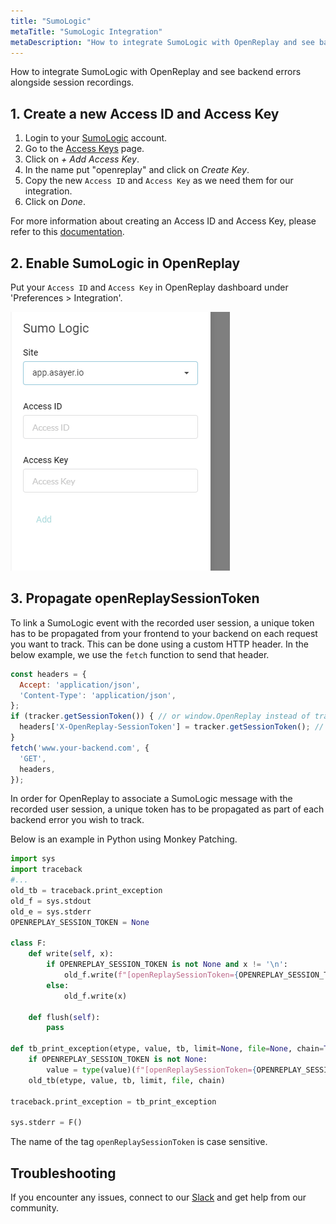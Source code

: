```yaml
---
title: "SumoLogic"
metaTitle: "SumoLogic Integration"
metaDescription: "How to integrate SumoLogic with OpenReplay and see backend errors alongside session replays."
---
```


How to integrate SumoLogic with OpenReplay and see backend errors alongside session recordings.

## 1. Create a new Access ID and Access Key

1. Login to your [SumoLogic](https://service.eu.sumologic.com/ui/#/login) account.
2. Go to the [Access Keys](https://service.eu.sumologic.com/ui/#/security/access-keys) page.
3. Click on *+ Add Access Key*.
4. In the name put "openreplay" and click on *Create Key*.
5. Copy the new `Access ID` and `Access Key` as we need them for our integration.
6. Click on *Done*.

For more information about creating an Access ID and Access Key, please refer to this [documentation](https://help.sumologic.com/Manage/Security/Access-Keys).

## 2. Enable SumoLogic in OpenReplay

Put your `Access ID` and `Access Key` in OpenReplay dashboard under 'Preferences > Integration'.

![SumoLogic Integration in OpenReplay](../static/sumo-1.png#center)

## 3. Propagate openReplaySessionToken

To link a SumoLogic event with the recorded user session, a unique token has to be propagated from your frontend to your backend on each request you want to track. This can be done using a custom HTTP header. In the below example, we use the `fetch` function to send that header.

```javascript
const headers = {
  Accept: 'application/json',
  'Content-Type': 'application/json',
};
if (tracker.getSessionToken()) { // or window.OpenReplay instead of tracker if you're using the snippet
  headers['X-OpenReplay-SessionToken'] = tracker.getSessionToken(); // Inject openReplaySessionToken
}
fetch('www.your-backend.com', {
  'GET',
  headers,
});
```

In order for OpenReplay to associate a SumoLogic message with the recorded user session, a unique token has to be propagated as part of each backend error you wish to track.

Below is an example in Python using Monkey Patching.

```Python
import sys
import traceback
#...
old_tb = traceback.print_exception
old_f = sys.stdout
old_e = sys.stderr
OPENREPLAY_SESSION_TOKEN = None

class F:
    def write(self, x):
        if OPENREPLAY_SESSION_TOKEN is not None and x != '\n':
            old_f.write(f"[openReplaySessionToken={OPENREPLAY_SESSION_TOKEN}] {x}")
        else:
            old_f.write(x)

    def flush(self):
        pass

def tb_print_exception(etype, value, tb, limit=None, file=None, chain=True):
    if OPENREPLAY_SESSION_TOKEN is not None:
        value = type(value)(f"[openReplaySessionToken={OPENREPLAY_SESSION_TOKEN}] " + str(value))
    old_tb(etype, value, tb, limit, file, chain)

traceback.print_exception = tb_print_exception

sys.stderr = F()
```

The name of the tag `openReplaySessionToken` is case sensitive.

## Troubleshooting

If you encounter any issues, connect to our [Slack](https://slack.openreplay.com) and get help from our community.
